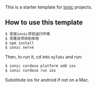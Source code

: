 This is a starter template for [Ionic](http://ionicframework.com/docs/) projects.

## How to use this template

```bash
$ 安装ionic项目运行环境
$ 克隆该项目到本地
$ npm install
$ ionic serve
```

Then, to run it, cd into `myTabs` and run:

```bash
$ ionic cordova platform add ios
$ ionic cordova run ios
```

Substitute ios for android if not on a Mac.


